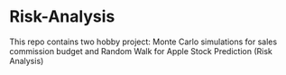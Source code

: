 # Risk-Analysis
This repo contains two hobby project: Monte Carlo simulations for sales commission budget and Random Walk for Apple Stock Prediction (Risk Analysis)
